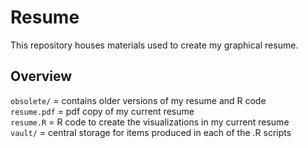 # Resume

This repository houses materials used to create my graphical resume. <br/>


## Overview
`obsolete/` = contains older versions of my resume and R code <br/>
`resume.pdf` = pdf copy of my current resume <br/>
`resume.R` = R code to create the visualizations in my current resume <br/>
`vault/` = central storage for items produced in each of the .R scripts 
